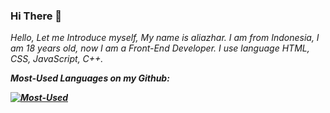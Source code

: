 ### Hi There 👋

<i>Hello, Let me Introduce myself, My name is aliazhar.
I am from Indonesia, I am 18 years old, now I am a Front-End Developer. 
I use language HTML, CSS, JavaScript, C++.<i>




<b>Most-Used Languages on my Github:<b>

[![Most-Used](https://github-readme-stats.vercel.app/api/top-langs/?username=aliazhar-id&layout=compact&theme=dark)](https://github.com/aliazha-id)

